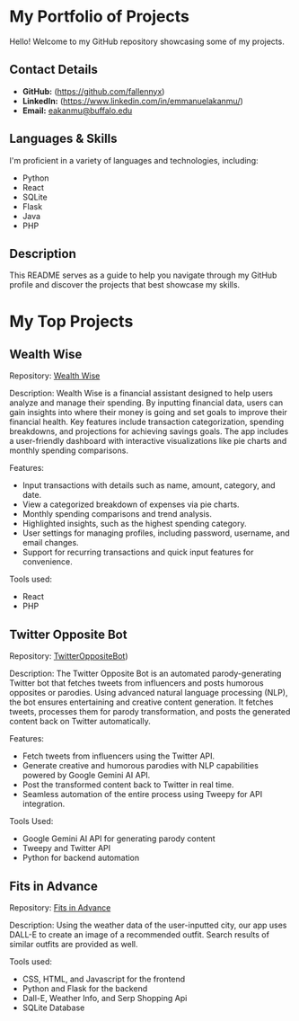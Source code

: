 # My Portfolio of Projects

Hello! Welcome to my GitHub repository showcasing some of my projects. 

## Contact Details

- **GitHub:** (https://github.com/fallennyx)
- **LinkedIn:** (https://www.linkedin.com/in/emmanuelakanmu/)
- **Email:** eakanmu@buffalo.edu
## Languages & Skills

I'm proficient in a variety of languages and technologies, including:

- Python
- React
- SQLite
- Flask
- Java
- PHP

## Description

This README serves as a guide to help you navigate through my GitHub profile and discover the projects that best showcase my skills.

# My Top Projects

## Wealth Wise

Repository: [Wealth Wise](https://github.com/cse442-at-ub/fa24-semesterproject-the-academic-weapons)

Description: Wealth Wise is a financial assistant designed to help users analyze and manage their spending. By inputting financial data, users can gain insights into where their money is going and set goals to improve their financial health. Key features include transaction categorization, spending breakdowns, and projections for achieving savings goals. The app includes a user-friendly dashboard with interactive visualizations like pie charts and monthly spending comparisons.

Features:
- Input transactions with details such as name, amount, category, and date.
- View a categorized breakdown of expenses via pie charts.
- Monthly spending comparisons and trend analysis.
- Highlighted insights, such as the highest spending category.
- User settings for managing profiles, including password, username, and email changes.
- Support for recurring transactions and quick input features for convenience.

Tools used:
- React
- PHP


## Twitter Opposite Bot

Repository: [TwitterOppositeBot](https://github.com/fallennyx/TwitterOppositeBot))

Description: The Twitter Opposite Bot is an automated parody-generating Twitter bot that fetches tweets from influencers and posts humorous opposites or parodies. Using advanced natural language processing (NLP), the bot ensures entertaining and creative content generation. It fetches tweets, processes them for parody transformation, and posts the generated content back on Twitter automatically.

Features:
- Fetch tweets from influencers using the Twitter API.
- Generate creative and humorous parodies with NLP capabilities powered by Google Gemini AI API.
- Post the transformed content back to Twitter in real time.
- Seamless automation of the entire process using Tweepy for API integration.

Tools Used:
- Google Gemini AI API for generating parody content
- Tweepy and Twitter API 
- Python for backend automation


## Fits in Advance

Repository: [Fits in Advance](https://github.com/fallennyx/Fits-in-Advance)

Description: Using the weather data of the user-inputted city, our app uses DALL-E to create an image of a recommended outfit. Search results of similar outfits are provided as well. 

Tools used:
- CSS, HTML, and Javascript for the frontend
- Python and Flask for the backend
- Dall-E, Weather Info, and Serp Shopping Api
- SQLite Database

